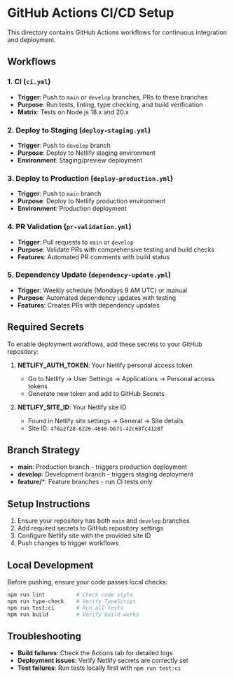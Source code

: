 # GitHub Actions CI/CD Setup

This directory contains GitHub Actions workflows for continuous integration and deployment.

## Workflows

### 1. CI (`ci.yml`)
- **Trigger**: Push to `main` or `develop` branches, PRs to these branches
- **Purpose**: Run tests, linting, type checking, and build verification
- **Matrix**: Tests on Node.js 18.x and 20.x

### 2. Deploy to Staging (`deploy-staging.yml`)
- **Trigger**: Push to `develop` branch
- **Purpose**: Deploy to Netlify staging environment
- **Environment**: Staging/preview deployment

### 3. Deploy to Production (`deploy-production.yml`)
- **Trigger**: Push to `main` branch
- **Purpose**: Deploy to Netlify production environment
- **Environment**: Production deployment

### 4. PR Validation (`pr-validation.yml`)
- **Trigger**: Pull requests to `main` or `develop`
- **Purpose**: Validate PRs with comprehensive testing and build checks
- **Features**: Automated PR comments with build status

### 5. Dependency Update (`dependency-update.yml`)
- **Trigger**: Weekly schedule (Mondays 9 AM UTC) or manual
- **Purpose**: Automated dependency updates with testing
- **Features**: Creates PRs with dependency updates

## Required Secrets

To enable deployment workflows, add these secrets to your GitHub repository:

1. **NETLIFY_AUTH_TOKEN**: Your Netlify personal access token
   - Go to Netlify → User Settings → Applications → Personal access tokens
   - Generate new token and add to GitHub Secrets

2. **NETLIFY_SITE_ID**: Your Netlify site ID
   - Found in Netlify site settings → General → Site details
   - Site ID: `4f6a2f28-6226-4646-b671-42c68fc4128f`

## Branch Strategy

- **main**: Production branch - triggers production deployment
- **develop**: Development branch - triggers staging deployment
- **feature/***: Feature branches - run CI tests only

## Setup Instructions

1. Ensure your repository has both `main` and `develop` branches
2. Add required secrets to GitHub repository settings
3. Configure Netlify site with the provided site ID
4. Push changes to trigger workflows

## Local Development

Before pushing, ensure your code passes local checks:

```bash
npm run lint          # Check code style
npm run type-check    # Verify TypeScript
npm run test:ci       # Run all tests
npm run build         # Verify build works
```

## Troubleshooting

- **Build failures**: Check the Actions tab for detailed logs
- **Deployment issues**: Verify Netlify secrets are correctly set
- **Test failures**: Run tests locally first with `npm run test:ci`
